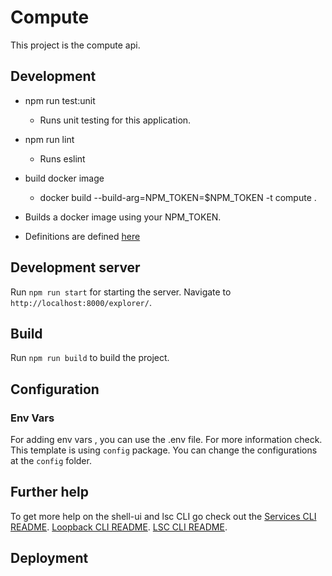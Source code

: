 # Compute

This project is the compute api.

## Development

- npm run test:unit
    - Runs unit testing for this application.
- npm run lint
    - Runs eslint 
- build docker image
    - docker build --build-arg=NPM_TOKEN=$NPM_TOKEN -t compute .
 - Builds a docker image using your NPM_TOKEN.

- Definitions are defined [here](docs/README.md)

## Development server

Run `npm run start` for starting the server. Navigate to `http://localhost:8000/explorer/`.

## Build

Run `npm run build` to build the project.

## Configuration

### Env Vars

For adding env vars , you can use the .env file. For more information check.
This template is using `config` package. You can change the configurations at the `config` folder.

## Further help

To get more help on the shell-ui and lsc CLI go check out the
[Services CLI README](https://github.com/angular/services/blob/master/README.md).
[Loopback CLI README](https://github.com/angular/services/blob/master/README.md).
[LSC CLI README](https://loopback.io/index.html).

## Deployment


